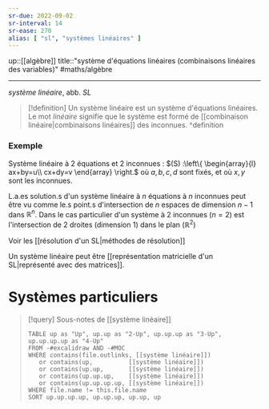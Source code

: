 ```yaml
---
sr-due: 2022-09-02
sr-interval: 14
sr-ease: 270
alias: [ "sl", "systèmes linéaires" ]
---
```

up::[[algèbre]]
title::"système d'équations linéaires (combinaisons linéaires des variables)"
#maths/algèbre

----
_système linéaire_, abb. _SL_

> [!definition] 
>  Un système linéaire est un système d'équations linéaires.
> Le mot _linéaire_ signifie que le système est formé de [[combinaison linéaire|combinaisons linéaires]] des inconnues.
^definition


### Exemple
Système linéaire à 2 équations et 2 inconnues :
$(S) :\left\{ \begin{array}{l} ax+by=u\\ cx+dy=v \end{array} \right.$
où $a, b, c, d$ sont fixés, et où $x, y$ sont les inconnues.


L.a.es solution.s d'un système linéaire à $n$ équations à $n$ inconnues peut être vu comme le.s point.s d'intersection de $n$ espaces de dimension $n-1$ dans $\mathbb R^n$. Dans le cas particulier d'un système à 2 inconnues ($n = 2$) est l'intersection de 2 droites (dimension 1) dans le plan ($\mathbb R^2$)

Voir les [[résolution d'un SL|méthodes de résolution]]

Un système linéaire peut être [[représentation matricielle d'un SL|représenté avec des matrices]].

# Systèmes particuliers
> [!query] Sous-notes de [[système linéaire]]
> ```dataview
> TABLE up as "Up", up.up as "2-Up", up.up.up as "3-Up", up.up.up.up as "4-Up"
> FROM -#excalidraw AND -#MOC
> WHERE contains(file.outlinks, [[système linéaire]])
>    or contains(up,          [[système linéaire]])
>    or contains(up.up,       [[système linéaire]])
>    or contains(up.up.up,    [[système linéaire]])
>    or contains(up.up.up.up, [[système linéaire]])
> WHERE file.name != this.file.name
> SORT up.up.up.up, up.up.up, up.up, up
> ```


